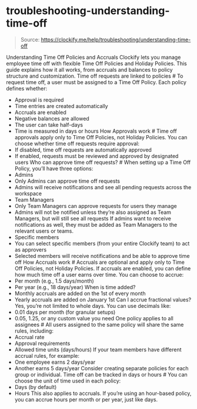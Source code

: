 # troubleshooting-understanding-time-off

> Source: https://clockify.me/help/troubleshooting/understanding-time-off

Understanding Time Off Policies and Accruals
Clockify lets you manage employee time off with flexible Time Off Policies and Holiday Policies. This guide explains how it all works, from accruals and balances to policy structure and customization.
Time off requests are linked to policies #
To request time off, a user must be assigned to a Time Off Policy. Each policy defines whether:
- Approval is required
- Time entries are created automatically
- Accruals are enabled
- Negative balances are allowed
- The user can take half-days
- Time is measured in days or hours
How Approvals work #
Time off approvals apply only to Time Off Policies, not Holiday Policies.
You can choose whether time off requests require approval:
- If disabled, time off requests are automatically approved
- If enabled, requests must be reviewed and approved by designated users
Who can approve time off requests? #
When setting up a Time Off Policy, you’ll have three options:
- Admins
- Only Admins can approve time off requests
- Admins will receive notifications and see all pending requests across the workspace
- Team Managers
- Only Team Managers can approve requests for users they manage
- Admins will not be notified unless they’re also assigned as Team Managers, but will still see all requests
If admins want to receive notifications as well, they must be added as Team Managers to the relevant users or teams.
- Specific members
- You can select specific members (from your entire Clockify team) to act as approvers
- Selected members will receive notifications and be able to approve time off
How Accruals work #
Accruals are optional and apply only to Time Off Policies, not Holiday Policies.
If accruals are enabled, you can define how much time off a user earns over time.
You can choose to accrue:
- Per month (e.g., 1.5 days/month)
- Per year (e.g., 18 days/year)
When is time added?
- Monthly accruals are added on the 1st of every month
- Yearly accruals are added on January 1st
Can I accrue fractional values?
Yes, you’re not limited to whole days. You can use decimals like:
- 0.01 days per month (for granular setups)
- 0.05, 1.25, or any custom value you need
One policy applies to all assignees #
All users assigned to the same policy will share the same rules, including:
- Accrual rate
- Approval requirements
- Allowed time units (days/hours)
If your team members have different accrual rules, for example:
- One employee earns 2 days/year
- Another earns 5 days/year
Consider creating separate policies for each group or individual.
Time off can be tracked in days or hours #
You can choose the unit of time used in each policy:
- Days (by default)
- Hours
This also applies to accruals. If you’re using an hour-based policy, you can accrue hours per month or per year, just like days.